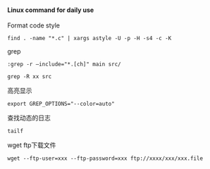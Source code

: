 #### Linux command for daily use

Format code style

```
find . -name "*.c" | xargs astyle -U -p -H -s4 -c -K
```

grep
```
:grep -r –include="*.[ch]" main src/

grep -R xx src
```
高亮显示
```
export GREP_OPTIONS="--color=auto"
```

查找动态的日志
```
tailf
```
wget ftp下载文件
```
wget --ftp-user=xxx --ftp-password=xxx ftp://xxxx/xxx/xxx.file
```
